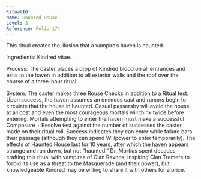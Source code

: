 ```yaml
---
RitualId: 
Name: Haunted House
Level: 3
Reference: Folio 174
---
```

This ritual creates the illusion that a vampire’s haven is haunted.   

Ingredients: Kindred vitae.   

Process: The caster places a drop of Kindred blood on all entrances and exits to the haven in addition to all exterior walls and the roof over the course of a three-hour ritual.    

System: The caster makes three Rouse Checks in addition to a Ritual test. Upon success, the haven assumes an ominous cast and rumors begin to circulate that the house in haunted. Casual passersby will avoid the house at all cost and even the most courageous mortals will think twice before entering. Mortals attempting to enter the haven must make a successful Composure + Resolve test against the number of successes the caster made on their ritual roll. Success indicates they can enter while failure bars their passage (although they can spend Willpower to enter temporarily). The effects of Haunted House last for 10 years, after which the haven appears strange and run down, but not “haunted.” Dr. Mortius spent decades crafting this ritual with vampires of Clan Ravnos, inspiring Clan Tremere to forbid its use as a threat to the Masquerade (and their power), but knowledgeable Kindred may be willing to share it with others for a price.